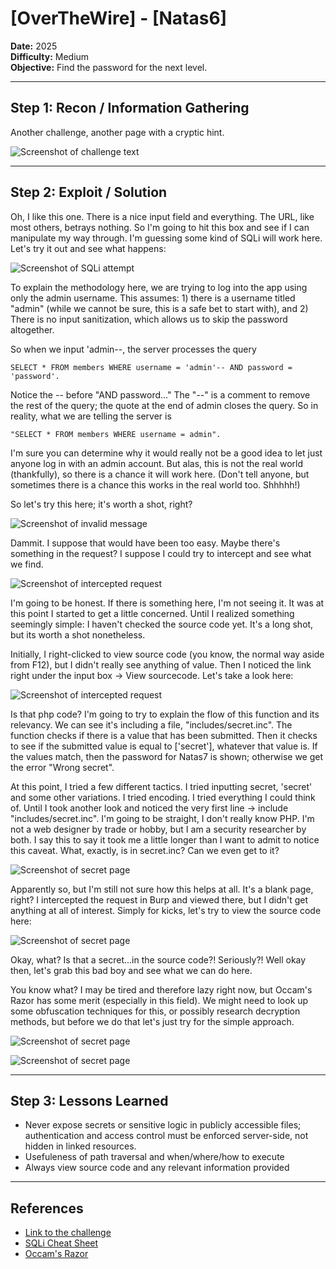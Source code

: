 # [OverTheWire] - [Natas6]

**Date:** 2025  
**Difficulty:** Medium  
**Objective:** Find the password for the next level.

---

## Step 1: Recon / Information Gathering

Another challenge, another page with a cryptic hint. 

![Screenshot of challenge text](/Assets/natas6.png)

---

## Step 2: Exploit / Solution

Oh, I like this one. There is a nice input field and everything. The URL, like most others, betrays nothing. So I'm going to hit this box and see if I can manipulate my way through. I'm guessing some kind of SQLi will work here. Let's try it out and see what happens:

![Screenshot of SQLi attempt](/Assets/natas6_sqli_one.png)

To explain the methodology here, we are trying to log into the app using only the admin username. This assumes: 1) there is a username titled "admin" (while we cannot be sure, this is a safe bet to start with), and 2) There is no input sanitization, which allows us to skip the password altogether. 

So when we input 'admin--, the server processes the query 

    SELECT * FROM members WHERE username = 'admin'-- AND password = 'password'. 

Notice the -- before "AND password..." The "--" is a comment to remove the rest of the query; the quote at the end of admin closes the query. So in reality, what we are telling the server is

    "SELECT * FROM members WHERE username = admin". 

I'm sure you can determine why it would really not be a good idea to let just anyone log in with an admin account. But alas, this is not the real world (thankfully), so there is a chance it will work here. (Don't tell anyone, but sometimes there is a chance this works in the real world too. Shhhhh!)

So let's try this here; it's worth a shot, right? 

![Screenshot of invalid message](/Assets/natas6_invalid.png)

Dammit. I suppose that would have been too easy. Maybe there's something in the request? I suppose I could try to intercept and see what we find.

![Screenshot of intercepted request](/Assets/natas6_burp.png)

I'm going to be honest. If there is something here, I'm not seeing it. It was at this point I started to get a little concerned. Until I realized something seemingly simple: I haven't checked the source code yet. It's a long shot, but its worth a shot nonetheless. 

Initially, I right-clicked to view source code (you know, the normal way aside from F12), but I didn't really see anything of value. Then I noticed the link right under the input box -> View sourcecode. Let's take a look here:

![Screenshot of intercepted request](/Assets/natas6_source.png)

Is that php code? I'm going to try to explain the flow of this function and its relevancy. We can see it's including a file, "includes/secret.inc". The function checks if there is a value that has been submitted. Then it checks to see if the submitted value is equal to ['secret'], whatever that value is. If the values match, then the password for Natas7 is shown; otherwise we get the error "Wrong secret". 

At this point, I tried a few different tactics. I tried inputting secret, 'secret' and some other variations. I tried encoding. I tried everything I could think of. Until I took another look and noticed the very first line -> include "includes/secret.inc". I'm going to be straight, I don't really know PHP. I'm not a web designer by trade or hobby, but I am a security researcher by both. I say this to say it took me a little longer than I want to admit to notice this caveat. What, exactly, is in secret.inc? Can we even get to it?

![Screenshot of secret page](/Assets/natas6_secret.png)

Apparently so, but I'm still not sure how this helps at all. It's a blank page, right? I intercepted the request in Burp and viewed there, but I didn't get anything at all of interest. Simply for kicks, let's try to view the source code here:

![Screenshot of secret page](/Assets/natas6_secret2.png)

Okay, what? Is that a secret...in the source code?! Seriously?! Well okay then, let's grab this bad boy and see what we can do here.

You know what? I may be tired and therefore lazy right now, but Occam's Razor has some merit (especially in this field). We might need to look up some obfuscation techniques for this, or possibly research decryption methods, but before we do that let's just try for the simple approach.

![Screenshot of secret page](/Assets/natas6_input_secret.png)

![Screenshot of secret page](/Assets/natas6_solved.png)

---

## Step 3: Lessons Learned
- Never expose secrets or sensitive logic in publicly accessible files; authentication and access control must be enforced server-side, not hidden in linked resources.  
- Usefuleness of path traversal and when/where/how to execute  
- Always view source code and any relevant information provided

---

## References
- [Link to the challenge](https://overthewire.org/wargames/natas/natas6.html)   
- [SQLi Cheat Sheet](https://www.invicti.com/blog/web-security/sql-injection-cheat-sheet/)
- [Occam's Razor](https://en.wikipedia.org/wiki/Occam%27s_razor)